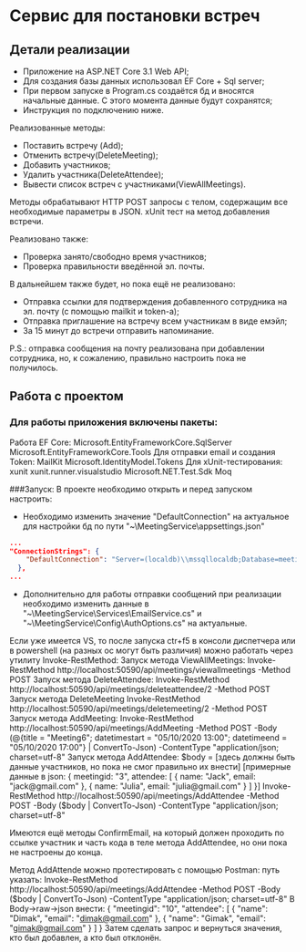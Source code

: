 # Cервис для постановки встреч


## Детали реализации
* Приложение на ASP.NET Core 3.1 Web API;
* Для создания базы данных использовал EF Core + Sql server; 
*	При первом запуске в Program.cs создаётся бд и вносятся начальные данные. С этого момента данные будут сохранятся;
*	Инструкция по подключению ниже.

Реализованные методы:
* Поставить встречу (Add);
* Отменить встречу(DeleteMeeting);
* Добавить участников;
* Удалить участника(DeleteAttendee);
* Вывести список встреч с участниками(ViewAllMeetings).

Методы обрабатывают HTTP POST запросы c телом, содержащим все необходимые параметры в JSON.
xUnit тест на метод добавления встречи. 

Реализовано также:
* Проверка занято/свободно время участников;
* Проверка правильности введённой эл. почты.

В дальнейшем также будет, но пока ещё не реализовано:
* Отправка ссылки для подтверждения добавленного сотрудника на эл. почту (с помощью mailkit и token-а);
* Отправка приглашение на встречу всем участникам в виде емэйл;
* За 15 минут до встречи отправить напоминание.

P.S.: отправка сообщения на почту реализована при добавлении сотрудника, но, к сожалению, правильно настроить пока не получилось.

## Работа с проектом

### Для работы приложения включены пакеты:
Работа EF Core:
Microsoft.EntityFrameworkCore.SqlServer
Microsoft.EntityFrameworkCore.Tools
Для отправки email и создания Token:
MailKit
Microsoft.IdentityModel.Tokens
Для xUnit-тестирования:
xunit
xunit.runner.visualstudio
Microsoft.NET.Test.Sdk
Moq

###Запуск:
В проекте необходимо открыть и перед запуском настроить:
* Необходимо изменить значение "DefaultConnection" на актуальное для настройки бд по пути "~\MeetingService\appsettings.json"
```json
...
"ConnectionStrings": {
    "DefaultConnection": "Server=(localdb)\\mssqllocaldb;Database=meetingsservice;Trusted_Connection=True;MultipleActiveResultSets=true",
  },
...
```
* Дополнительно для работы отправки сообщений при реализации необходимо изменить данные в "~\MeetingService\Services\EmailService.cs" и "~\MeetingService\Config\AuthOptions.cs" на актуальные.

Если уже имеется VS, то после запуска ctr+f5 в консоли диспетчера или в powershell (на разных ос могут быть различия) можно работать через утилиту Invoke-RestMethod:
Запуск метода ViewAllMeetings:
Invoke-RestMethod http://localhost:50590/api/meetings/viewallmeetings -Method POST
Запуск метода DeleteAttendee:
Invoke-RestMethod http://localhost:50590/api/meetings/deleteattendee/2 -Method POST
Запуск метода DeleteMeeting
Invoke-RestMethod http://localhost:50590/api/meetings/deletemeeting/2 -Method POST
Запуск метода AddMeeting:
Invoke-RestMethod http://localhost:50590/api/meetings/AddMeeting -Method POST -Body (@{title = "Meeting6"; datetimestart = "05/10/2020 13:00"; datetimeend = "05/10/2020 17:00"} | ConvertTo-Json) -ContentType "application/json; charset=utf-8"
Запуск метода AddAttendee:
$body = [здесь должны быть данные участников, но пока не смог правильно их внести]
[примерные данные в json: {
    meetingid: "3",
    attendee: [
        {
           name: "Jack",
           email: "jack@gmail.com"
        },
        {
            name: "Julia",
            email: "julia@gmail.com"
        }
    ]
}]
Invoke-RestMethod http://localhost:50590/api/meetings/AddAttendee -Method POST -Body ($body | ConvertTo-Json) -ContentType "application/json; charset=utf-8"

Имеются ещё методы ConfirmEmail, на который должен проходить по ссылке участник и часть кода в теле метода AddAttendee, но они пока не настроены до конца.

Метод AddAttende можно протестировать с помощью Postman:
путь указать:
Invoke-RestMethod http://localhost:50590/api/meetings/AddAttendee -Method POST -Body ($body | ConvertTo-Json) -ContentType "application/json; charset=utf-8"
В Body->raw->json внести:
{
    "meetingid": "10",
    "attendee": [
        {
            "name": "Dimak",
            "email": "dimak@gmail.com"
        },
        {
            "name": "Gimak",
            "email": "gimak@gmail.com"
        }
    ]
}
Затем сделать запрос и вернуться значения, кто был добавлен, а кто был отклонён.
